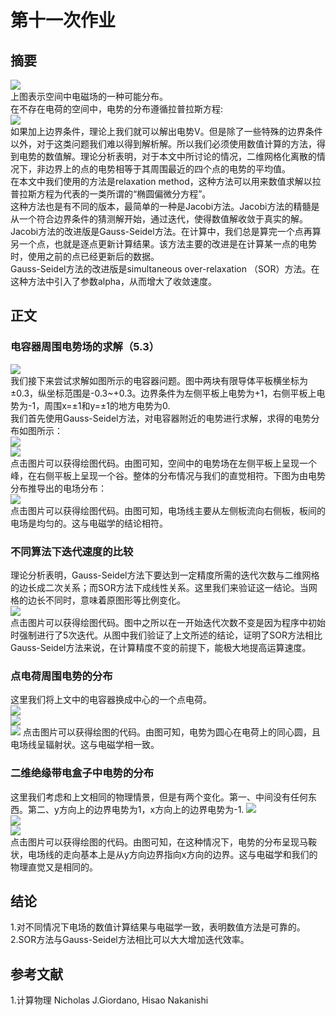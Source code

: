 # 第十一次作业
## 摘要
![](https://raw.githubusercontent.com/wuyuqiao/computationalphysics_N2013301020142/master/Ex13/electric.jpg)  
上图表示空间中电磁场的一种可能分布。  
在不存在电荷的空间中，电势的分布遵循拉普拉斯方程:  
![](https://raw.githubusercontent.com/wuyuqiao/computationalphysics_N2013301020142/master/Ex13/Laplace.png)  
如果加上边界条件，理论上我们就可以解出电势V。但是除了一些特殊的边界条件以外，对于这类问题我们难以得到解析解。所以我们必须使用数值计算的方法，得到电势的数值解。理论分析表明，对于本文中所讨论的情况，二维网格化离散的情况下，非边界上的点的电势相等于其周围最近的四个点的电势的平均值。  
在本文中我们使用的方法是relaxation method，这种方法可以用来数值求解以拉普拉斯方程为代表的一类所谓的“椭圆偏微分方程”。  
这种方法也是有不同的版本，最简单的一种是Jacobi方法。Jacobi方法的精髓是从一个符合边界条件的猜测解开始，通过迭代，使得数值解收敛于真实的解。  
Jacobi方法的改进版是Gauss-Seidel方法。在计算中，我们总是算完一个点再算另一个点，也就是逐点更新计算结果。该方法主要的改进是在计算某一点的电势时，使用之前的点已经更新后的数据。  
Gauss-Seidel方法的改进版是simultaneous over-relaxation （SOR）方法。在这种方法中引入了参数alpha，从而增大了收敛速度。  
## 正文
### 电容器周围电势场的求解（5.3）  
![](https://raw.githubusercontent.com/wuyuqiao/computationalphysics_N2013301020142/master/Ex13/IMG_20160523_232921.jpg)  
我们接下来尝试求解如图所示的电容器问题。图中两块有限导体平板横坐标为±0.3，纵坐标范围是-0.3~+0.3。边界条件为左侧平板上电势为+1，右侧平板上电势为-1，周围x=±1和y=±1的地方电势为0.  
我们首先使用Gauss-Seidel方法，对电容器附近的电势进行求解，求得的电势分布如图所示：  
[![](https://raw.githubusercontent.com/wuyuqiao/computationalphysics_N2013301020142/master/Ex13/capacitor1.png)  
![](https://raw.githubusercontent.com/wuyuqiao/computationalphysics_N2013301020142/master/Ex13/capacitor%202.png)](https://github.com/wuyuqiao/computationalphysics_N2013301020142/blob/master/Ex13/capacitor.py)  
点击图片可以获得绘图代码。由图可知，空间中的电势场在左侧平板上呈现一个峰，在右侧平板上呈现一个谷。整体的分布情况与我们的直觉相符。下图为由电势分布推导出的电场分布：  
[![](https://raw.githubusercontent.com/wuyuqiao/computationalphysics_N2013301020142/master/Ex13/capacitor%203.png)](https://github.com/wuyuqiao/computationalphysics_N2013301020142/blob/master/Ex13/capacitor%202.py)  
点击图片可以获得绘图代码。由图可知，电场线主要从左侧板流向右侧板，板间的电场是均匀的。这与电磁学的结论相符。
### 不同算法下迭代速度的比较  
理论分析表明，Gauss-Seidel方法下要达到一定精度所需的迭代次数与二维网格的边长成二次关系；而SOR方法下成线性关系。这里我们来验证这一结论。当网格的边长不同时，意味着原图形等比例变化。  
[![](https://raw.githubusercontent.com/wuyuqiao/computationalphysics_N2013301020142/master/Ex13/iteration.png)](https://github.com/wuyuqiao/computationalphysics_N2013301020142/blob/master/Ex13/iter.py)  
点击图片可以获得绘图代码。图中之所以在一开始迭代次数不变是因为程序中初始时强制进行了5次迭代。从图中我们验证了上文所述的结论，证明了SOR方法相比Gauss-Seidel方法来说，在计算精度不变的前提下，能极大地提高运算速度。  
### 点电荷周围电势的分布  
这里我们将上文中的电容器换成中心的一个点电荷。  
[![](https://raw.githubusercontent.com/wuyuqiao/computationalphysics_N2013301020142/master/Ex13/point%201.png)  
![](https://raw.githubusercontent.com/wuyuqiao/computationalphysics_N2013301020142/master/Ex13/point%202.png)  
![](https://raw.githubusercontent.com/wuyuqiao/computationalphysics_N2013301020142/master/Ex13/point%203.png)](https://github.com/wuyuqiao/computationalphysics_N2013301020142/blob/master/Ex13/point.py)
点击图片可以获得绘图的代码。由图可知，电势为圆心在电荷上的同心圆，且电场线呈辐射状。这与电磁学相一致。  
### 二维绝缘带电盒子中电势的分布  
这里我们考虑和上文相同的物理情景，但是有两个变化。第一、中间没有任何东西。第二、y方向上的边界电势为1，x方向上的边界电势为-1.
[![](https://raw.githubusercontent.com/wuyuqiao/computationalphysics_N2013301020142/master/Ex13/nothing%201.png)  
![](https://raw.githubusercontent.com/wuyuqiao/computationalphysics_N2013301020142/master/Ex13/nothing%202.png)  
![](https://raw.githubusercontent.com/wuyuqiao/computationalphysics_N2013301020142/master/Ex13/nothing%203.png)](https://github.com/wuyuqiao/computationalphysics_N2013301020142/blob/master/Ex13/nothing.py)  
点击图片可以获得绘图的代码。由图可知，在这种情况下，电势的分布呈现马鞍状，电场线的走向基本上是从y方向边界指向x方向的边界。这与电磁学和我们的物理直觉又是相同的。 

## 结论  
1.对不同情况下电场的数值计算结果与电磁学一致，表明数值方法是可靠的。  
2.SOR方法与Gauss-Seidel方法相比可以大大增加迭代效率。  
## 参考文献  
1.计算物理 Nicholas J.Giordano, Hisao Nakanishi
